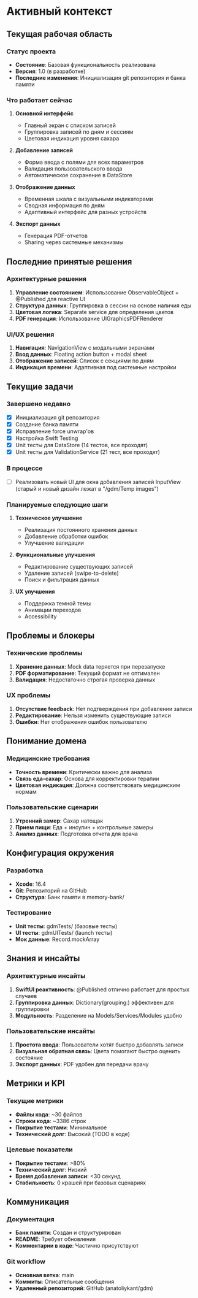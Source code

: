 # Активный контекст

## Текущая рабочая область

### Статус проекта
- **Состояние**: Базовая функциональность реализована
- **Версия**: 1.0 (в разработке)
- **Последние изменения**: Инициализация git репозитория и банка памяти

### Что работает сейчас
1. **Основной интерфейс**
   - Главный экран с списком записей
   - Группировка записей по дням и сессиям
   - Цветовая индикация уровня сахара

2. **Добавление записей**
   - Форма ввода с полями для всех параметров
   - Валидация пользовательского ввода
   - Автоматическое сохранение в DataStore

3. **Отображение данных**
   - Временная шкала с визуальными индикаторами
   - Сводная информация по дням
   - Адаптивный интерфейс для разных устройств

4. **Экспорт данных**
   - Генерация PDF-отчетов
   - Sharing через системные механизмы

## Последние принятые решения

### Архитектурные решения
1. **Управление состоянием**: Использование ObservableObject + @Published для reactive UI
2. **Структура данных**: Группировка в сессии на основе наличия еды
3. **Цветовая логика**: Separate service для определения цветов
4. **PDF генерация**: Использование UIGraphicsPDFRenderer

### UI/UX решения
1. **Навигация**: NavigationView с модальными экранами
2. **Ввод данных**: Floating action button + modal sheet
3. **Отображение записей**: Список с секциями по дням
4. **Индикация времени**: Адаптивная под системные настройки

## Текущие задачи

### Завершено недавно
- [x] Инициализация git репозитория
- [x] Создание банка памяти
- [x] Исправление force unwrap'ов
- [x] Настройка Swift Testing
- [x] Unit тесты для DataStore (14 тестов, все проходят)
- [x] Unit тесты для ValidationService (21 тест, все проходят)

### В процессе
- [ ] Реализовать новый UI для окна добавления записей InputView (старый и новый дизайн лежат в "/gdm/Temp images")

### Планируемые следующие шаги
1. **Техническое улучшение**
   - Реализация постоянного хранения данных
   - Добавление обработки ошибок
   - Улучшение валидации

2. **Функциональные улучшения**
   - Редактирование существующих записей
   - Удаление записей (swipe-to-delete)
   - Поиск и фильтрация данных

3. **UX улучшения**
   - Поддержка темной темы
   - Анимации переходов
   - Accessibility

## Проблемы и блокеры

### Технические проблемы
1. **Хранение данных**: Mock data теряется при перезапуске
2. **PDF форматирование**: Текущий формат не оптимален
3. **Валидация**: Недостаточно строгая проверка данных

### UX проблемы
1. **Отсутствие feedback**: Нет подтверждения при добавлении записи
2. **Редактирование**: Нельзя изменить существующие записи
3. **Ошибки**: Нет отображения ошибок пользователю

## Понимание домена

### Медицинские требования
- **Точность времени**: Критически важно для анализа
- **Связь еда-сахар**: Основа для корректировки терапии
- **Цветовая индикация**: Должна соответствовать медицинским нормам

### Пользовательские сценарии
1. **Утренний замер**: Сахар натощак
2. **Прием пищи**: Еда + инсулин + контрольные замеры
3. **Анализ данных**: Подготовка отчета для врача

## Конфигурация окружения

### Разработка
- **Xcode**: 16.4
- **Git**: Репозиторий на GitHub
- **Структура**: Банк памяти в memory-bank/

### Тестирование
- **Unit тесты**: gdmTests/ (базовые тесты)
- **UI тесты**: gdmUITests/ (launch тесты)
- **Мок данные**: Record.mockArray

## Знания и инсайты

### Архитектурные инсайты
1. **SwiftUI реактивность**: @Published отлично работает для простых случаев
2. **Группировка данных**: Dictionary(grouping:) эффективен для группировки
3. **Модульность**: Разделение на Models/Services/Modules удобно

### Пользовательские инсайты
1. **Простота ввода**: Пользователи хотят быстро добавлять записи
2. **Визуальная обратная связь**: Цвета помогают быстро оценить состояние
3. **Экспорт данных**: PDF удобен для передачи врачу

## Метрики и KPI

### Текущие метрики
- **Файлы кода**: ~30 файлов
- **Строки кода**: ~3386 строк
- **Покрытие тестами**: Минимальное
- **Технический долг**: Высокий (TODO в коде)

### Целевые показатели
- **Покрытие тестами**: >80%
- **Технический долг**: Низкий
- **Время добавления записи**: <30 секунд
- **Стабильность**: 0 крашей при базовых сценариях

## Коммуникация

### Документация
- **Банк памяти**: Создан и структурирован
- **README**: Требует обновления
- **Комментарии в коде**: Частично присутствуют

### Git workflow
- **Основная ветка**: main
- **Коммиты**: Описательные сообщения
- **Удаленный репозиторий**: GitHub (anatoliykant/gdm) 